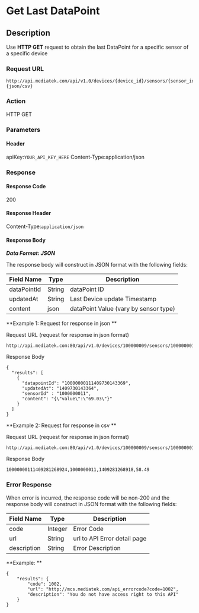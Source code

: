 # Get Last DataPoint

## Description

Use **HTTP GET** request to obtain the last DataPoint for a specific sensor of a specific device

### Request URL

```
http://api.mediatek.com/api/v1.0/devices/{device_id}/sensors/{sensor_id}/datapoints/last.{json/csv}
```

### Action
HTTP GET

### Parameters

#### Header

apiKey:`YOUR_API_KEY_HERE`
Content-Type:application/json

### Response

#### Response Code
200

#### Response Header

Content-Type:`application/json`
#### Response Body

***Data Format: JSON***

The response body will construct in JSON format with the following fields:

| Field Name | Type |Description|
| --- | --- | --- |
| dataPointId | String | dataPoint ID |
| updatedAt | String | Last Device update Timestamp |
| content | json | dataPoint Value (vary by sensor type) |


**Example 1: Request for response in json **

Request URL (request for response in json format)
```
http://api.mediatek.com:80/api/v1.0/devices/100000009/sensors/1000000011/datapoints/last.json
```
Response Body

```
{
  "results": [
    {
      "datapointId": "10000000111409730143369",
      "updatedAt": "1409730143364",
      "sensorId" : "1000000011",
      "content": "{\"value\":\"69.03\"}"
    }
  ]
}
```

**Example 2: Request for response in csv **

Request URL (request for response in json format)
```
http://api.mediatek.com:80/api/v1.0/devices/100000009/sensors/1000000011/datapoints/last.csv
```
Response Body

```
10000000111409281268924,1000000011,1409281268918,58.49
```


### Error Response

When error is incurred, the response code will be non-200 and the response body will construct in JSON format with the following fields:

| Field Name | Type |Description|
| --- | --- | --- |
| code | Integer | Error Code |
| url | String | url to API Error detail page |
| description | String | Error Description |

**Example: **
```
{
    "results": {
        "code": 1002,
        "url": "http://mcs.mediatek.com/api_errorcode?code=1002",
        "description": "You do not have access right to this API"
    }
}
```
